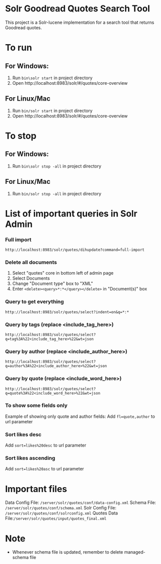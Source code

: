 # Solr Goodread Quotes Search Tool
This project is a Solr-lucene implementation for a search tool that returns Goodread quotes.

# To run
## For Windows:
1. Run `bin\solr start` in project directory
2. Open http://localhost:8983/solr/#/quotes/core-overview

## For Linux/Mac
1. Run `bin/solr start` in project directory
2. Open http://localhost:8983/solr/#/quotes/core-overview

# To stop
## For Windows:
1. Run `bin\solr stop -all` in project directory

## For Linux/Mac
1. Run `bin/solr stop -all` in project directory



# List of important queries in Solr Admin
### Full import
`http://localhost:8983/solr/quotes/dihupdate?command=full-import`

### Delete all documents
1. Select "quotes" core in bottom left of admin page
2. Select Documents
3. Change "Document type" box to "XML"
4. Enter `<delete><query>*:*</query></delete>` in "Document(s)" box

### Query to get everything
`http://localhost:8983/solr/quotes/select?indent=on&q=*:*`

### Query by tags (replace <include_tag_here>)
`http://localhost:8983/solr/quotes/select?q=tag%3A%22<include_tag_here>%22&wt=json`

### Query by author (replace <include_author_here>)
`http://localhost:8983/solr/quotes/select?q=author%3A%22<include_author_here>%22&wt=json`

### Query by quote (replace <include_word_here>)
`http://localhost:8983/solr/quotes/select?q=quote%3A%22<include_word_here>%22&wt=json`

### To show some fields only
Example of showing only quote and author fields:
Add `fl=quote,author` to url parameter

### Sort likes desc
Add `sort=likes%20desc` to url parameter

### Sort likes ascending
Add `sort=likes%20asc` to url parameter

# Important files
Data Config File: `/server/solr/quotes/conf/data-config.xml`
Schema File: `/server/solr/quotes/conf/schema.xml`
Solr Config File: `/server/solr/quotes/conf/solrconfig.xml`
Quotes Data File:`/server/solr/quotes/input/quotes_final.xml`

# Note
- Whenever schema file is updated, remember to delete managed-schema file
